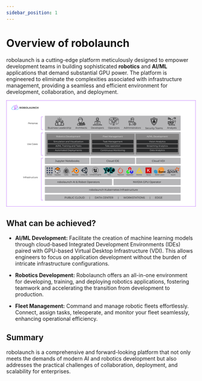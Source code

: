 ```yaml
---
sidebar_position: 1
---
```


# Overview of robolaunch

 robolaunch is a cutting-edge platform meticulously designed to empower development teams in building sophisticated **robotics** and **AI/ML** applications that demand substantial GPU power. The platform is engineered to eliminate the complexities associated with infrastructure management, providing a seamless and efficient environment for development, collaboration, and deployment.

![Overview of robolaunch](./img/overview-of-robolaunch.png)

## What can be achieved?
- **AI/ML Development:** Facilitate the creation of machine learning models through cloud-based Integrated Development Environments (IDEs) paired with GPU-based Virtual Desktop Infrastructure (VDI). This allows engineers to focus on application development without the burden of intricate infrastructure configurations.

- **Robotics Development:** Robolaunch offers an all-in-one environment for developing, training, and deploying robotics applications, fostering teamwork and accelerating the transition from development to production.

- **Fleet Management:** Command and manage robotic fleets effortlessly. Connect, assign tasks, teleoperate, and monitor your fleet seamlessly, enhancing operational efficiency.

## Summary
robolaunch is a comprehensive and forward-looking platform that not only meets the demands of modern AI and robotics development but also addresses the practical challenges of collaboration, deployment, and scalability for enterprises.
